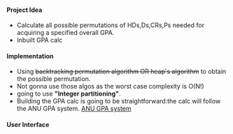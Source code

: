    
#### Project Idea
- Calculate all possible permutations of HDs,Ds,CRs,Ps needed for acquiring a specified  overall GPA.
- Inbuilt GPA calc

#### Implementation
- Using ~~backtracking permutation algorithm OR heap's algorithm~~ to obtain the possible permutation.
- Not gonna use those algos as the worst case complexity is O(N!)
- going to use **"Integer partitioning"**.
- Building the GPA calc is going to be straightforward:the calc will follow the ANU GPA system.
  [ANU GPA system](http://www.anu.edu.au/students/program-administration/assessments-exams/grade-point-average-gpa)


#### User Interface